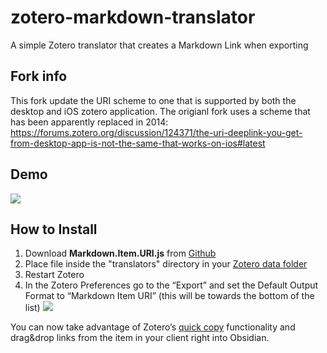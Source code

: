 # zotero-markdown-translator
A simple Zotero translator that creates a Markdown Link when exporting

## Fork info

This fork update the URI scheme to one that is supported by both the desktop and iOS zotero application. The origianl fork uses a scheme that has been apparently replaced in 2014: https://forums.zotero.org/discussion/124371/the-uri-deeplink-you-get-from-desktop-app-is-not-the-same-that-works-on-ios#latest

## Demo 
![](demo.gif)
## How to Install
1. Download **Markdown.Item.URI.js** from [Github](https://github.com/silentdot/zotero-markdown-translator/releases)
2. Place file inside the "translators" directory in your [Zotero data folder](http://www.zotero.org/support/zotero_data#locating_your_zotero_library)
3. Restart Zotero
4. In the Zotero Preferences go to the “Export” and set the Default Output Format to “Markdown Item URI” (this will be towards the bottom of the list)
![](install.png)

You can now take advantage of Zotero’s [quick copy](http://www.zotero.org/support/creating_bibliographies#quick_copy) functionality and drag&drop links from the item in your client right into Obsidian.
